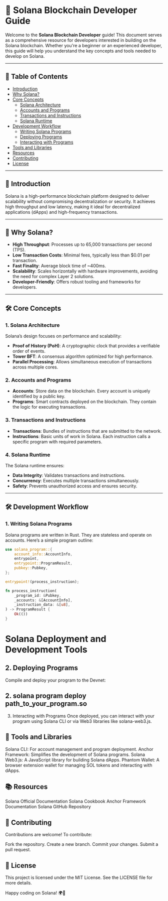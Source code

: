 # 🚀 Solana Blockchain Developer Guide

Welcome to the **Solana Blockchain Developer** guide! This document serves as a comprehensive resource for developers interested in building on the Solana blockchain. Whether you're a beginner or an experienced developer, this guide will help you understand the key concepts and tools needed to develop on Solana.

---

## 📖 Table of Contents

- [Introduction](#introduction)
- [Why Solana?](#why-solana)
- [Core Concepts](#core-concepts)
  - [Solana Architecture](#solana-architecture)
  - [Accounts and Programs](#accounts-and-programs)
  - [Transactions and Instructions](#transactions-and-instructions)
  - [Solana Runtime](#solana-runtime)
- [Development Workflow](#development-workflow)
  - [Writing Solana Programs](#writing-solana-programs)
  - [Deploying Programs](#deploying-programs)
  - [Interacting with Programs](#interacting-with-programs)
- [Tools and Libraries](#tools-and-libraries)
- [Resources](#resources)
- [Contributing](#contributing)
- [License](#license)

---

## 🌟 Introduction

Solana is a high-performance blockchain platform designed to deliver scalability without compromising decentralization or security. It achieves high throughput and low latency, making it ideal for decentralized applications (dApps) and high-frequency transactions.

---

## 🦾 Why Solana?

- **High Throughput**: Processes up to 65,000 transactions per second (TPS).
- **Low Transaction Costs**: Minimal fees, typically less than $0.01 per transaction.
- **Fast Finality**: Average block time of ~400ms.
- **Scalability**: Scales horizontally with hardware improvements, avoiding the need for complex Layer 2 solutions.
- **Developer-Friendly**: Offers robust tooling and frameworks for developers.

---

## 🛠️ Core Concepts

### 1. Solana Architecture

Solana’s design focuses on performance and scalability:
- **Proof of History (PoH)**: A cryptographic clock that provides a verifiable order of events.
- **Tower BFT**: A consensus algorithm optimized for high performance.
- **Parallel Processing**: Allows simultaneous execution of transactions across multiple cores.

### 2. Accounts and Programs

- **Accounts**: Store data on the blockchain. Every account is uniquely identified by a public key.
- **Programs**: Smart contracts deployed on the blockchain. They contain the logic for executing transactions.

### 3. Transactions and Instructions

- **Transactions**: Bundles of instructions that are submitted to the network.
- **Instructions**: Basic units of work in Solana. Each instruction calls a specific program with required parameters.

### 4. Solana Runtime

The Solana runtime ensures:
- **Data Integrity**: Validates transactions and instructions.
- **Concurrency**: Executes multiple transactions simultaneously.
- **Safety**: Prevents unauthorized access and ensures security.

---

## 🛠 Development Workflow

### 1. Writing Solana Programs

Solana programs are written in Rust. They are stateless and operate on accounts. Here’s a simple program outline:

```rust
use solana_program::{
    account_info::AccountInfo,
    entrypoint,
    entrypoint::ProgramResult,
    pubkey::Pubkey,
};

entrypoint!(process_instruction);

fn process_instruction(
    _program_id: &Pubkey,
    _accounts: &[AccountInfo],
    _instruction_data: &[u8],
) -> ProgramResult {
    Ok(())
}
```
# Solana Deployment and Development Tools

## 2. Deploying Programs

Compile and deploy your program to the Devnet:

## 2. solana program deploy path_to_your_program.so
3. Interacting with Programs
Once deployed, you can interact with your program using Solana CLI or via Web3 libraries like solana-web3.js.

## 🔧 Tools and Libraries
Solana CLI: For account management and program deployment.
Anchor Framework: Simplifies the development of Solana programs.
Solana Web3.js: A JavaScript library for building Solana dApps.
Phantom Wallet: A browser extension wallet for managing SOL tokens and interacting with dApps.
## 📚 Resources
Solana Official Documentation
Solana Cookbook
Anchor Framework Documentation
Solana GitHub Repository
## 🤝 Contributing
Contributions are welcome! To contribute:

Fork the repository.
Create a new branch.
Commit your changes.
Submit a pull request.
## 📝 License
This project is licensed under the MIT License. See the LICENSE file for more details.

Happy coding on Solana! 🌍🚀
